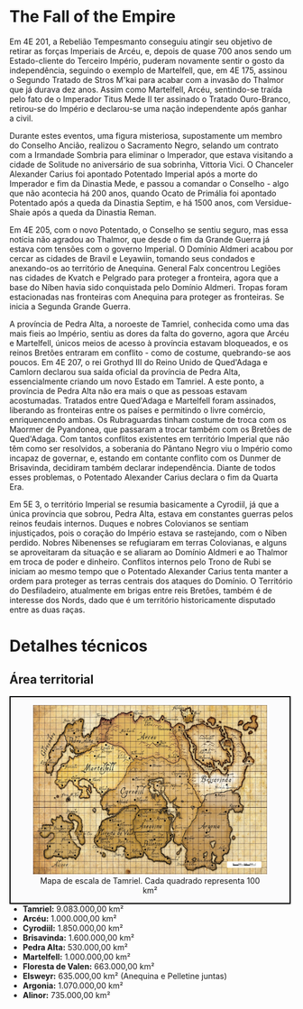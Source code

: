 # The Fall of the Empire

Em 4E 201, a Rebelião Tempesmanto conseguiu atingir seu objetivo de retirar as forças Imperiais de Arcéu, e, depois de quase 700 anos sendo um Estado-cliente do Terceiro Império, puderam novamente sentir o gosto da independência, seguindo o exemplo de Martelfell, que, em 4E 175, assinou o Segundo Tratado de Stros M'kai para acabar com a invasão do Thalmor que já durava dez anos. Assim como Martelfell, Arcéu, sentindo-se traída pelo fato de o Imperador Titus Mede II ter assinado o Tratado Ouro-Branco, retirou-se do Império e declarou-se uma nação independente após ganhar a civil.

Durante estes eventos, uma figura misteriosa, supostamente um membro do Conselho Ancião, realizou o Sacramento Negro, selando um contrato com a Irmandade Sombria para eliminar o Imperador, que estava visitando a cidade de Solitude no aniversário de sua sobrinha, Vittoria Vici. O Chanceler Alexander Carius foi apontado Potentado Imperial após a morte do Imperador e fim da Dinastia Mede, e passou a comandar o Conselho - algo que não acontecia há 200 anos, quando Ocato de Primália foi apontado Potentado após a queda da Dinastia Septim, e há 1500 anos, com Versidue-Shaie após a queda da Dinastia Reman.

Em 4E 205, com o novo Potentado, o Conselho se sentiu seguro, mas essa notícia não agradou ao Thalmor, que desde o fim da Grande Guerra já estava com tensões com o governo Imperial. O Domínio Aldmeri acabou por cercar as cidades de Bravil e Leyawiin, tomando seus condados e anexando-os ao território de Anequina. General Falx concentrou Legiões nas cidades de Kvatch e Pelgrado para proteger a fronteira, agora que a base do Níben havia sido conquistada pelo Domínio Aldmeri. Tropas foram estacionadas nas fronteiras com Anequina para proteger as fronteiras. Se inicia a Segunda Grande Guerra.

A província de Pedra Alta, a noroeste de Tamriel, conhecida como uma das mais fieis ao Império, sentiu as dores da falta do governo, agora que Arcéu e Martelfell, únicos meios de acesso à província estavam bloqueados, e os reinos Bretões entraram em conflito - como de costume, quebrando-se aos poucos. Em 4E 207, o rei Grothyd III do Reino Unido de Qued'Adaga e Camlorn declarou sua saída oficial da província de Pedra Alta, essencialmente criando um novo Estado em Tamriel.  A este ponto, a província de Pedra Alta não era mais o que as pessoas estavam acostumadas. Tratados entre Qued'Adaga e Martelfell foram assinados, liberando as fronteiras entre os países e permitindo o livre comércio, enriquencendo ambas. Os Rubraguardas tinham costume de troca com os Maormer de Pyandonea, que passaram a trocar também com os Bretões de Qued'Adaga.  Com tantos conflitos existentes em território Imperial que não têm como ser resolvidos, a soberania do Pântano Negro viu o Império como incapaz de governar, e, estando em contante conflito com os Dunmer de Brisavinda, decidiram também declarar independência. Diante de todos esses problemas, o Potentado Alexander Carius declara o fim da Quarta Era. 

Em 5E 3, o território Imperial se resumia basicamente a Cyrodiil, já que a única província que sobrou, Pedra Alta, estava em constantes guerras pelos reinos feudais internos. Duques e nobres Colovianos se sentiam injustiçados, pois o coração do Império estava se rastejando, com o Níben perdido. Nobres Nibenenses se refugiaram em terras Colovianas, e alguns se aproveitaram da situação e se aliaram ao Domínio Aldmeri e ao Thalmor em troca de poder e dinheiro. Conflitos internos pelo Trono de Rubi se iniciam ao mesmo tempo que o Potentado Alexander Carius tenta manter a ordem para proteger as terras centrais dos ataques do Domínio. O Território do Desfiladeiro, atualmente em brigas entre reis Bretões, também é de interesse dos Nords, dado que é um território historicamente disputado entre as duas raças. 

# Detalhes técnicos
## Área territorial
<div style="float: right; margin-right: 1%; background: #fbfbfc; border: 2px black solid;">
	<figure>
		<center><img src="/uploads/imagens/tamriel-quinta-era-escala.png"
			height="300"
			alt="Tamriel">
		<figcaption style="margin-left: 2%; margin-right: 2%;">Mapa de escala de Tamriel. Cada quadrado representa 100 km²</figcaption></center>
	</figure>
</div>

* **Tamriel:** 9.083.000,00 km²
* **Arcéu:** 1.000.000,00 km²
* **Cyrodiil:** 1.850.000,00 km²
* **Brisavinda:** 1.600.000,00 km²
* **Pedra Alta:** 530.000,00 km²
* **Martelfell:** 1.000.000,00 km²
* **Floresta de Valen:** 663.000,00 km²
* **Elsweyr:** 635.000,00 km² (Anequina e Pelletine juntas)
* **Argonia:** 1.070.000,00 km²
* **Alinor:** 735.000,00 km²